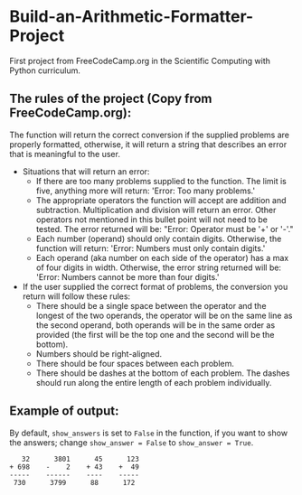 # Build-an-Arithmetic-Formatter-Project
First project from FreeCodeCamp.org in the Scientific Computing with Python curriculum. 

## The rules of the project (Copy from FreeCodeCamp.org):
The function will return the correct conversion if the supplied problems are properly formatted, otherwise, it will return a string that describes an error that is meaningful to the user.

- Situations that will return an error:
    - If there are too many problems supplied to the function. The limit is five, anything more will return: 'Error: Too many problems.'
    - The appropriate operators the function will accept are addition and subtraction. Multiplication and division will return an error. Other operators not mentioned in this bullet point will not need to be tested. The error returned will be: "Error: Operator must be '+' or '-'."
    - Each number (operand) should only contain digits. Otherwise, the function will return: 'Error: Numbers must only contain digits.'
    - Each operand (aka number on each side of the operator) has a max of four digits in width. Otherwise, the error string returned will be: 'Error: Numbers cannot be more than four digits.'
- If the user supplied the correct format of problems, the conversion you return will follow these rules:
    - There should be a single space between the operator and the longest of the two operands, the operator will be on the same line as the second operand, both operands will be in the same order as provided (the first will be the top one and the second will be the bottom).
    - Numbers should be right-aligned.
    - There should be four spaces between each problem.
    - There should be dashes at the bottom of each problem. The dashes should run along the entire length of each problem individually. 

## Example of output: 
By default, `show_answers` is set to `False` in the function, if you want to show the answers; change `show_answer = False` to `show_answer = True`.

 ```
    32      3801      45      123
+ 698    -    2    + 43    +  49
-----    ------    ----    -----
  730      3799      88      172
